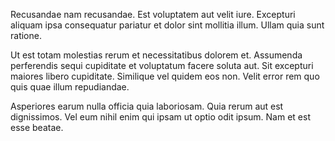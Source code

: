 Recusandae nam recusandae. Est voluptatem aut velit iure. Excepturi aliquam ipsa consequatur pariatur et dolor sint mollitia illum. Ullam quia sunt ratione.
 Ut est totam molestias rerum et necessitatibus dolorem et. Assumenda perferendis sequi cupiditate et voluptatum facere soluta aut. Sit excepturi maiores libero cupiditate. Similique vel quidem eos non. Velit error rem quo quis quae illum repudiandae.
 Asperiores earum nulla officia quia laboriosam. Quia rerum aut est dignissimos. Vel eum nihil enim qui ipsam ut optio odit ipsum. Nam et est esse beatae.